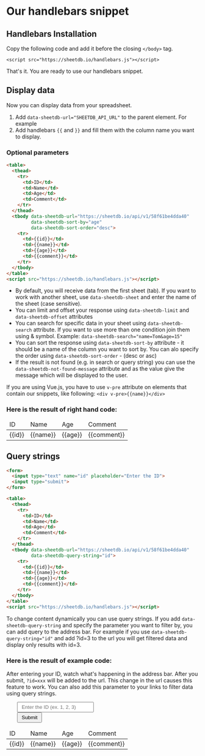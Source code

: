 # Our handlebars snippet

## Handlebars Installation

Copy the following code and add it before the closing `</body>` tag.

`<script src="https://sheetdb.io/handlebars.js"></script>`

That's it. You are ready to use our handlebars snippet.

## Display data

Now you can display data from your spreadsheet.

1. Add `data-sheetdb-url="SHEETDB_API_URL"` to the parent element. For example <div>
2. Add handlebars `{{` and `}}` and fill them with the column name you want to display.

### Optional parameters

```html
<table>
  <thead>
    <tr>
      <td>ID</td>
      <td>Name</td>
      <td>Age</td>
      <td>Comment</td>
    </tr>
  </thead>
  <tbody data-sheetdb-url="https://sheetdb.io/api/v1/58f61be4dda40"
         data-sheetdb-sort-by="age"
         data-sheetdb-sort-order="desc">
    <tr>
      <td>{{id}}</td>
      <td>{{name}}</td>
      <td>{{age}}</td>
      <td>{{comment}}</td>
    </tr>
  </tbody>
</table>
<script src="https://sheetdb.io/handlebars.js"></script>
```

* By default, you will receive data from the first sheet (tab). If you want to work with another sheet, use `data-sheetdb-sheet` and enter the name of the sheet (case sensitive).
* You can limit and offset your response using `data-sheetdb-limit` and `data-sheetdb-offset` attributes
* You can search for specific data in your sheet using `data-sheetdb-search` attribute. If you want to use more than one condition join them using & symbol. Example: `data-sheetdb-search="name=Tom&age=15"`
* You can sort the response using `data-sheetdb-sort-by` attribute - it should be a name of the column you want to sort by. You can alo specify the order using `data-sheetdb-sort-order` - (desc or asc)
* If the result is not found (e.g. in search or query string) you can use the `data-sheetdb-not-found-message` attribute and as the value give the message which will be displayed to the user.

<aside class="notice">
If you are using Vue.js, you have to use <code>v-pre</code> attribute on elements that contain our snippets, like following: <code>&#60;div v-pre>{{name}}&#60;/div></code>
</aside>

### Here is the result of right hand code:

<table>
  <thead>
    <tr>
      <td>ID</td>
      <td>Name</td>
      <td>Age</td>
      <td>Comment</td>
    </tr>
  </thead>
  <tbody data-sheetdb-url="https://sheetdb.io/api/v1/58f61be4dda40"
         data-sheetdb-sort-by="age"
         data-sheetdb-sort-order="desc">
    <tr>
      <td>{{id}}</td>
      <td>{{name}}</td>
      <td>{{age}}</td>
      <td>{{comment}}</td>
    </tr>
  </tbody>
</table>
<script src="https://sheetdb.io/handlebars.js"></script>

## Query strings

```html
<form>
  <input type="text" name="id" placeholder="Enter the ID">
  <input type="submit">
</form>

<table>
  <thead>
    <tr>
      <td>ID</td>
      <td>Name</td>
      <td>Age</td>
      <td>Comment</td>
    </tr>
  </thead>
  <tbody data-sheetdb-url="https://sheetdb.io/api/v1/58f61be4dda40"
         data-sheetdb-query-string="id">
    <tr>
      <td>{{id}}</td>
      <td>{{name}}</td>
      <td>{{age}}</td>
      <td>{{comment}}</td>
    </tr>
  </tbody>
</table>
<script src="https://sheetdb.io/handlebars.js"></script>
```

To change content dynamically you can use query strings. If you add `data-sheetdb-query-string` and specify the parameter you want to filter by, you can add query to the address bar. For example if you use `data-sheetdb-query-string="id"` and add ?id=3 to the url you will get filtered data and display only results with id=3.

### Here is the result of example code:

After entering your ID, watch what's happening in the address bar. After you submit, `?id=xxx` will be added to the url. This change in the url causes this feature to work. You can also add this parameter to your links to filter data using query strings.

<form style="margin-right: 50%;
    padding: 0 28px;
    -webkit-box-sizing: border-box;
    box-sizing: border-box;
    display: block;">
  <input type="text" name="id" placeholder="Enter the ID (ex. 1, 2, 3)" style="padding: 4px 10px;">
  <input type="submit" style="padding: 4px 10px;">
</form>

<table>
  <thead>
    <tr>
      <td>ID</td>
      <td>Name</td>
      <td>Age</td>
      <td>Comment</td>
    </tr>
  </thead>
  <tbody data-sheetdb-url="https://sheetdb.io/api/v1/58f61be4dda40"
         data-sheetdb-query-string="id">
    <tr>
      <td>{{id}}</td>
      <td>{{name}}</td>
      <td>{{age}}</td>
      <td>{{comment}}</td>
    </tr>
  </tbody>
</table>
<script src="https://sheetdb.io/handlebars.js"></script>
